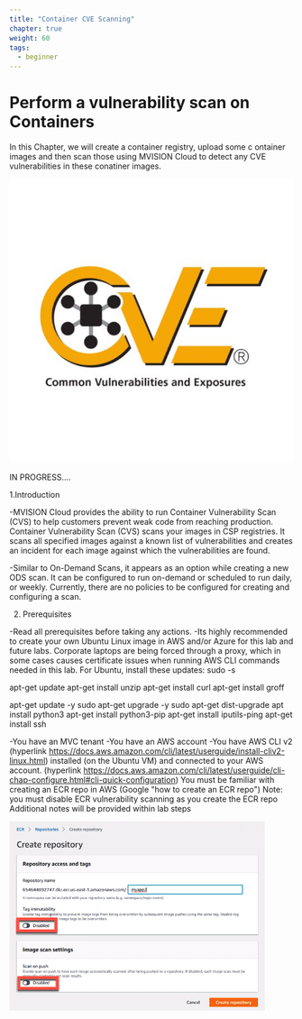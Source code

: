 ```yaml
---
title: "Container CVE Scanning"
chapter: true
weight: 60
tags:
  - beginner
---
```


# Perform a vulnerability scan on Containers

In this Chapter, we will create a container registry, upload some c ontainer images and then scan those using MVISION Cloud to detect any CVE vulnerabilities in these conatiner images.

![cvelogo](cvelogo.jpg?classes=border,shadow)


IN PROGRESS....

1.Introduction

  -MVISION Cloud provides the ability to run Container Vulnerability Scan (CVS) to help customers prevent weak code from reaching production. Container Vulnerability Scan (CVS) scans your images in CSP registries. It scans all specified images against a known list of vulnerabilities and creates an incident for each image against which the vulnerabilities are found.

-Similar to On-Demand Scans, it appears as an option while creating a new ODS scan. It can be configured to run on-demand or scheduled to run daily, or weekly. Currently, there are no policies to be configured for creating and configuring a scan.

2. Prerequisites

-Read all prerequisites before taking any actions.
-Its highly recommended to create your own Ubuntu Linux image in AWS and/or Azure for this lab and future labs.
Corporate laptops are being forced through a proxy, which in some cases causes certificate issues when running AWS CLI commands needed in this lab.
For Ubuntu, install these updates:
sudo -s 

apt-get update
apt-get install unzip
apt-get install curl
apt-get install groff

apt-get update -y sudo apt-get upgrade -y sudo apt-get dist-upgrade
apt install python3
apt-get install python3-pip
apt-get install iputils-ping
apt-get install ssh

-You have an MVC tenant
-You have an AWS account
-You have AWS CLI v2 (hyperlink https://docs.aws.amazon.com/cli/latest/userguide/install-cliv2-linux.html) installed (on the Ubuntu VM) and connected to your AWS account. (hyperlink https://docs.aws.amazon.com/cli/latest/userguide/cli-chap-configure.html#cli-quick-configuration)
You must be familiar with creating  an ECR repo in AWS (Google "how to create an ECR repo")
Note: you must disable ECR vulnerability scanning as you create the ECR repo
Additional notes will be provided within lab steps


![cve_image_1](cve_image_1.jpg?classes=border,shadow)








